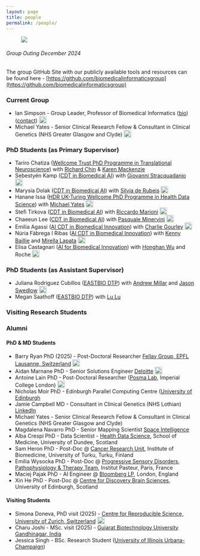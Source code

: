 ```yaml
---
layout: page
title: people
permalink: /people/
---
```


<figure>
   <img src='/assets/GroupAndaluzSmallDec2024.jpg' style='max-width:750px;' />
</figure>
<h6><i>Group Outing December 2024</i></h6>

The group GitHub Site with our publicly available tools and resources can be found here - [https://github.com/biomedicalinformaticsgroup](https://github.com/biomedicalinformaticsgroup)

### Current Group
- Ian Simpson - Group Leader, Professor of Biomedical Informatics ([bio](/people/iansimpson.html)) ([contact](mailto:ian.simpson@ed.ac.uk)) [<img src="https://github.githubassets.com/images/icons/emoji/octocat.png" alt="octocat" width="20" style="vertical-align:text-bottom;">](https://github.com/tisimpson)
- Michael Yates - Senior Clinical Research Fellow & Consultant in Clinical Genetics (NHS Greater Glasgow and Clyde) [<img src="https://github.githubassets.com/images/icons/emoji/octocat.png" alt="octocat" width="20" style="vertical-align:text-bottom;">](https://github.com/tmyates)

### PhD Students (as Primary Supervisor)
- Tariro Chatiza ([Wellcome Trust PhD Programme in Translational Neuroscience](https://www.edinburghneuroscience.ed.ac.uk/wellcome-trust-4-year-phd-translational-neuroscience)) with [Richard Chin](https://www.ed.ac.uk/profile/dr-richard-chin) & [Karen Mackenzie](https://www.ed.ac.uk/inflammation-research/people/principal-investigators/dr-karen-mackenzie)
- Sebestyén Kamp ([CDT in Biomedical AI](https://web.inf.ed.ac.uk/cdt/biomedical-ai)) with [Giovanni Stracquadanio](https://www.stracquadaniolab.org/) [<img src="https://github.githubassets.com/images/icons/emoji/octocat.png" alt="octocat" width="20" style="vertical-align:text-bottom;">](https://github.com/essharom)
- Marysia Dolak ([CDT in Biomedical AI](https://web.inf.ed.ac.uk/cdt/biomedical-ai)) with [Silvia de Rubeis](https://profiles.mountsinai.org/silvia-de-rubeis) [<img src="https://github.githubassets.com/images/icons/emoji/octocat.png" alt="octocat" width="20" style="vertical-align:text-bottom;">](https://github.com/mdolak)
- Hanane Issa ([HDR UK-Turing Wellcome PhD Programme in Health Data Science](https://www.hdruk.ac.uk/careers-in-health-data-science/further-education/phd-programme/)) with [Michael Yates](https://www.inf.ed.ac.uk/people/staff/Michael_Yates.html) [<img src="https://github.githubassets.com/images/icons/emoji/octocat.png" alt="octocat" width="20" style="vertical-align:text-bottom;">](https://github.com/hanane-issa)
- Stefi Tirkova ([CDT in Biomedical AI](https://web.inf.ed.ac.uk/cdt/biomedical-ai)) with [Riccardo Marioni](https://www.ed.ac.uk/centre-genomic-medicine/research-groups/marioni-group) [<img src="https://github.githubassets.com/images/icons/emoji/octocat.png" alt="octocat" width="20" style="vertical-align:text-bottom;">](https://github.com/Stefi-Tirkova)
- Chaeeun Lee ([CDT in Biomedical AI](https://web.inf.ed.ac.uk/cdt/biomedical-ai)) with [Pasquale Minervini](http://www.neuralnoise.com) [<img src="https://github.githubassets.com/images/icons/emoji/octocat.png" alt="octocat" width="20" style="vertical-align:text-bottom;">](https://github.com/chaeeunlee-io)
- Emilia Agassi ([AI CDT in Biomedical Innovation](https://www.ai4biomed.io)) with [Charlie Gourley](https://www.ed.ac.uk/profile/charlie-gourley) [<img src="https://github.githubassets.com/images/icons/emoji/octocat.png" alt="octocat" width="20" style="vertical-align:text-bottom;">](https://github.com/EmiliaAgasiBiotechInc)
- Núria Fàbrega I Ribas ([AI CDT in Biomedical Innovation](https://www.ai4biomed.io)) with [Kenny Baillie](https://baillielab.net) and [Mirella Lapata](https://homepages.inf.ed.ac.uk/mlap/) [<img src="https://github.githubassets.com/images/icons/emoji/octocat.png" alt="octocat" width="20" style="vertical-align:text-bottom;">](https://github.com/nuriafari)
- Elisa Castagnari ([AI for Biomedical Innovation](https://www.ai4biomed.io)) with [Honghan Wu](https://www.gla.ac.uk/schools/healthwellbeing/staff/honghanwu/) and Roche [<img src="https://github.githubassets.com/images/icons/emoji/octocat.png" alt="octocat" width="20" style="vertical-align:text-bottom;">](https://github.com/Elis0)

### PhD Students (as Assistant Supervisor)
- Juliana Rodriguez Cubillos ([EASTBIO DTP](http://www.eastscotbiodtp.ac.uk)) with [Andrew Millar](https://www.ed.ac.uk/profile/andrew-millar) and [Jason Swedlow](https://www.dundee.ac.uk/people/jason-swedlow) [<img src="https://github.githubassets.com/images/icons/emoji/octocat.png" alt="octocat" width="20" style="vertical-align:text-bottom;">](https://github.com/mjrodriguezc)
- Megan Saathoff ([EASTBIO DTP](http://www.eastscotbiodtp.ac.uk)) with [Lu Lu](https://www.ed.ac.uk/profile/lu-lu)

### Visiting Research Students

### Alumni

#### PhD & MD Students
- Barry Ryan PhD (2025) - Post-Doctoral Researcher [Fellay Group, EPFL Lausanne, Switzerland](https://www.epfl.ch/labs/fellay-lab/) [<img src="https://github.githubassets.com/images/icons/emoji/octocat.png" alt="octocat" width="20" style="vertical-align:text-bottom;">](https://github.com/Barry8197)
- Aidan Marnane PhD - Senior Solutions Engineer [Deloitte](https://www.deloitte.com/uk/en.html) [<img src="https://github.githubassets.com/images/icons/emoji/octocat.png" alt="octocat" width="20" style="vertical-align:text-bottom;">](https://amarnane.github.io/about.html)
- Antoine Lain PhD - Post-Doctoral Researcher ([Posma Lab](https://www.imperial.ac.uk/people/j.posma11/research.html), Imperial College London) [<img src="https://github.githubassets.com/images/icons/emoji/octocat.png" alt="octocat" width="20" style="vertical-align:text-bottom;">](https://github.com/Antoinelfr)
- Nicholas Moir PhD - Edinburgh Parallel Computing Centre ([University of Edinburgh](https://www.ed.ac.uk/information-services)
- Jamie Campbell MD - Consultant in Clinical Genetics (NHS Lothian) [LinkedIn](https://www.linkedin.com/in/jamie-campbell-b984601a8/)
- Michael Yates - Senior Clinical Research Fellow & Consultant in Clinical Genetics (NHS Greater Glasgow and Clyde)
- Magdalena Navarro PhD - Senior Mapping Scientist [Space Intelligence](https://www.space-intelligence.com)
- Alba Crespi PhD - Data Scientist - [Health Data Science](https://www.dundee.ac.uk/medicine/research/population-health-genomics/health-data-science), School of Medicine, University of Dundee, Scotland
- Sam Heron PhD - Post-Doc @ [Cancer Research Unit](https://www.utu.fi/en/university/faculty-of-medicine/institute-of-biomedicine/research/cancer-research), Institute of Biomedicine, University of Turku, Turku, Finland
- Emilia Wysocka PhD - Post-Doc @ [Progressive Sensory Disorders, Pathophysiology & Therapy Team](https://research.pasteur.fr/en/team/progressive-sensory-disorders-pathophysiology-and-therapy/), Institut Pasteur, Paris, France
- Maciej Pajak PhD - AI Engineer @ [Bloomberg LP](https://www.bloomberg.com/company/), London, England
- Xin He PhD - Post-Doc @ [Centre for Discovery Brain Sciences](https://www.ed.ac.uk/discovery-brain-sciences), University of Edinburgh, Scotland

#### Visiting Students
- Simona Doneva, PhD visit (2025) - [Centre for Reproducible Science, University of Zurich, Switzerland](https://www.crs.uzh.ch/en/people/team/Simona-Doneva.ht) [<img src="https://github.githubassets.com/images/icons/emoji/octocat.png" alt="octocat" width="20" style="vertical-align:text-bottom;">](https://github.com/simonada)
- Charu Joshi - MSc. visit (2025) - [Gujarat Biotechnology University Gandhinagar, India](https://gbu.edu.in)
- Jessica Singh - BSc. Research Student ([University of Illinois Urbana-Champaign](https://illinois.edu))